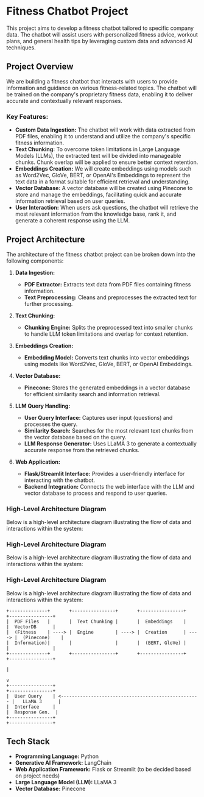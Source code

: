 # Fitness Chatbot Project

This project aims to develop a fitness chatbot tailored to specific company data. The chatbot will assist users with personalized fitness advice, workout plans, and general health tips by leveraging custom data and advanced AI techniques.

## Project Overview

We are building a fitness chatbot that interacts with users to provide information and guidance on various fitness-related topics. The chatbot will be trained on the company's proprietary fitness data, enabling it to deliver accurate and contextually relevant responses.

### Key Features:
- **Custom Data Ingestion:** The chatbot will work with data extracted from PDF files, enabling it to understand and utilize the company's specific fitness information.
- **Text Chunking:** To overcome token limitations in Large Language Models (LLMs), the extracted text will be divided into manageable chunks. Chunk overlap will be applied to ensure better context retention.
- **Embeddings Creation:** We will create embeddings using models such as Word2Vec, GloVe, BERT, or OpenAI's Embeddings to represent the text data in a format suitable for efficient retrieval and understanding.
- **Vector Database:** A vector database will be created using Pinecone to store and manage the embeddings, facilitating quick and accurate information retrieval based on user queries.
- **User Interaction:** When users ask questions, the chatbot will retrieve the most relevant information from the knowledge base, rank it, and generate a coherent response using the LLM.

## Project Architecture

The architecture of the fitness chatbot project can be broken down into the following components:

1. **Data Ingestion:**
   - **PDF Extractor:** Extracts text data from PDF files containing fitness information.
   - **Text Preprocessing:** Cleans and preprocesses the extracted text for further processing.

2. **Text Chunking:**
   - **Chunking Engine:** Splits the preprocessed text into smaller chunks to handle LLM token limitations and overlap for context retention.

3. **Embeddings Creation:**
   - **Embedding Model:** Converts text chunks into vector embeddings using models like Word2Vec, GloVe, BERT, or OpenAI Embeddings.

4. **Vector Database:**
   - **Pinecone:** Stores the generated embeddings in a vector database for efficient similarity search and information retrieval.

5. **LLM Query Handling:**
   - **User Query Interface:** Captures user input (questions) and processes the query.
   - **Similarity Search:** Searches for the most relevant text chunks from the vector database based on the query.
   - **LLM Response Generator:** Uses LLaMA 3 to generate a contextually accurate response from the retrieved chunks.

6. **Web Application:**
   - **Flask/Streamlit Interface:** Provides a user-friendly interface for interacting with the chatbot.
   - **Backend Integration:** Connects the web interface with the LLM and vector database to process and respond to user queries.

### High-Level Architecture Diagram

Below is a high-level architecture diagram illustrating the flow of data and interactions within the system:
### High-Level Architecture Diagram

Below is a high-level architecture diagram illustrating the flow of data and interactions within the system:

### High-Level Architecture Diagram

Below is a high-level architecture diagram illustrating the flow of data and interactions within the system:

```plaintext
+--------------+       +----------------+       +----------------+       +----------------+       
|  PDF Files   |       |  Text Chunking |       |  Embeddings    |       |  VectorDB      |       
|  (Fitness    | ----> |  Engine        | ----> |  Creation      | ----> |  (Pinecone)    |       
|  Information)|       |                |       |  (BERT, GloVe) |       |                |       
+--------------+       +----------------+       +----------------+       +----------------+       
                                                                                  |
                                                                                  v
+----------------+                                                     +----------------+
|  User Query    | <--------------------------------------------------- |   LLaMA 3      |
|  Interface     |                                                     |  Response Gen.  |
+----------------+                                                     +----------------+

```


## Tech Stack

- **Programming Language:** Python
- **Generative AI Framework:** LangChain
- **Web Application Framework:** Flask or Streamlit (to be decided based on project needs)
- **Large Language Model (LLM):** LLaMA 3
- **Vector Database:** Pinecone
